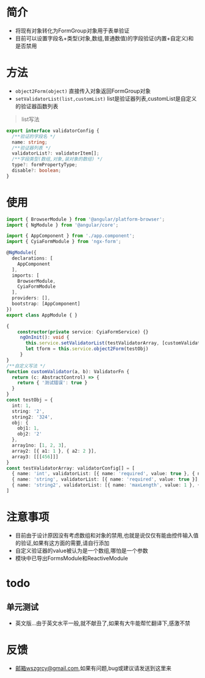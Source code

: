 # 简介
- 将现有对象转化为FormGroup对象用于表单验证
- 目前可以设置字段名+类型(对象,数组,普通数值)的字段验证(内置+自定义)和是否禁用

# 方法
- `object2Form(object)` 直接传入对象返回FormGroup对象
- `setValidatorList(list,customList)` list是验证器列表,customList是自定义的验证器函数列表
> list写法 
``` ts
export interface validatorConfig {
  /**验证的字段名 */
  name: string;
  /**验证器列表 */
  validatorList?: validatorItem[];
  /**字段类型(数组,对象,装对象的数组) */
  type?: formPropertyType;
  disable?: boolean;
}

```
# 使用
``` ts 
import { BrowserModule } from '@angular/platform-browser';
import { NgModule } from '@angular/core';

import { AppComponent } from './app.component';
import { CyiaFormModule } from 'ngx-form';

@NgModule({
  declarations: [
    AppComponent
  ],
  imports: [
    BrowserModule,
    CyiaFormModule
  ],
  providers: [],
  bootstrap: [AppComponent]
})
export class AppModule { }

```
``` ts
{
    constructor(private service: CyiaFormService) {}
     ngOnInit(): void {
       this.service.setValidatorList(testValidatorArray, [customValidator])
       let tform = this.service.object2Form(testObj)
     }
}
/**自定义写法 */
function customValidator(a, b): ValidatorFn {
  return (c: AbstractControl) => {
    return { '测试错误': true }
  }
}
const testObj = {
  int: 1,
  string: '2',
  string2: '324',
  obj: {
    obj1: 1,
    obj2: '2'
  },
  array1no: [1, 2, 3],
  array2: [{ a1: 1 }, { a2: 2 }],
  array3: [[[456]]]
}
const testValidatorArray: validatorConfig[] = [
  { name: 'int', validatorList: [{ name: 'required', value: true }, { name: 'email', value: true }] },
  { name: 'string', validatorList: [{ name: 'required', value: true }], disable: true },
  { name: 'string2', validatorList: [{ name: 'maxLength', value: 1 }, { name: 'customValidator', value: [9, 2] }] }
]
```

# 注意事项
- 目前由于设计原因没有考虑数组和对象的禁用,也就是说仅仅有能由控件输入值的验证,如果有这方面的需要,请自行添加
- 自定义验证器的value被认为是一个数组,哪怕是一个参数
- 模块中已导出FormsModule和ReactiveModule

# todo 
## 单元测试
- 英文版...由于英文水平一般,就不献丑了,如果有大牛能帮忙翻译下,感激不禁

# 反馈
- 邮箱wszgrcy@gmail.com,如果有问题,bug或建议请发送到这里来